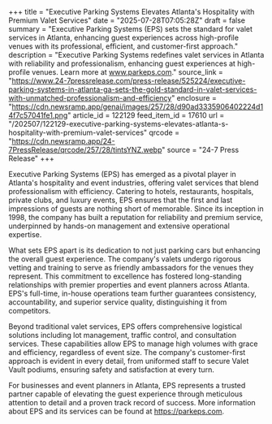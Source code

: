 +++
title = "Executive Parking Systems Elevates Atlanta's Hospitality with Premium Valet Services"
date = "2025-07-28T07:05:28Z"
draft = false
summary = "Executive Parking Systems (EPS) sets the standard for valet services in Atlanta, enhancing guest experiences across high-profile venues with its professional, efficient, and customer-first approach."
description = "Executive Parking Systems redefines valet services in Atlanta with reliability and professionalism, enhancing guest experiences at high-profile venues. Learn more at www.parkeps.com."
source_link = "https://www.24-7pressrelease.com/press-release/525224/executive-parking-systems-in-atlanta-ga-sets-the-gold-standard-in-valet-services-with-unmatched-professionalism-and-efficiency"
enclosure = "https://cdn.newsramp.app/genai/images/257/28/d90ad3335906402224d14f7c57041fe1.png"
article_id = 122129
feed_item_id = 17610
url = "/202507/122129-executive-parking-systems-elevates-atlanta-s-hospitality-with-premium-valet-services"
qrcode = "https://cdn.newsramp.app/24-7PressRelease/qrcode/257/28/tintsYNZ.webp"
source = "24-7 Press Release"
+++

<p>Executive Parking Systems (EPS) has emerged as a pivotal player in Atlanta's hospitality and event industries, offering valet services that blend professionalism with efficiency. Catering to hotels, restaurants, hospitals, private clubs, and luxury events, EPS ensures that the first and last impressions of guests are nothing short of memorable. Since its inception in 1998, the company has built a reputation for reliability and premium service, underpinned by hands-on management and extensive operational expertise.</p><p>What sets EPS apart is its dedication to not just parking cars but enhancing the overall guest experience. The company's valets undergo rigorous vetting and training to serve as friendly ambassadors for the venues they represent. This commitment to excellence has fostered long-standing relationships with premier properties and event planners across Atlanta. EPS's full-time, in-house operations team further guarantees consistency, accountability, and superior service quality, distinguishing it from competitors.</p><p>Beyond traditional valet services, EPS offers comprehensive logistical solutions including lot management, traffic control, and consultation services. These capabilities allow EPS to manage high volumes with grace and efficiency, regardless of event size. The company's customer-first approach is evident in every detail, from uniformed staff to secure Valet Vault podiums, ensuring safety and satisfaction at every turn.</p><p>For businesses and event planners in Atlanta, EPS represents a trusted partner capable of elevating the guest experience through meticulous attention to detail and a proven track record of success. More information about EPS and its services can be found at <a href='https://parkeps.com' rel='nofollow' target='_blank'>https://parkeps.com</a>.</p>